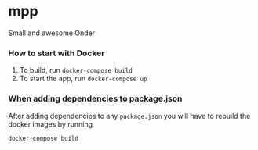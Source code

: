 # mpp
Small and awesome Onder

### How to start with Docker

1. To build, run `docker-compose build`
2. To start the app, run `docker-compose up`

### When adding dependencies to package.json

After adding dependencies to any `package.json` you will have to rebuild the docker images by running
```shell script
docker-compose build
```
